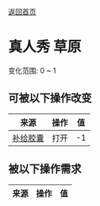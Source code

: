 [返回首页](index.md)  
# 真人秀 草原  
变化范围: 0 ~ 1  
## 可被以下操作改变  
来源  |  操作  |  值  
----  |  ----  |  ----  
[补给胶囊](TV_SupplyCapsule.md)  |  打开  |  -1  
## 被以下操作需求  
来源  |  操作  |  值  
----  |  ----  |  ----  
